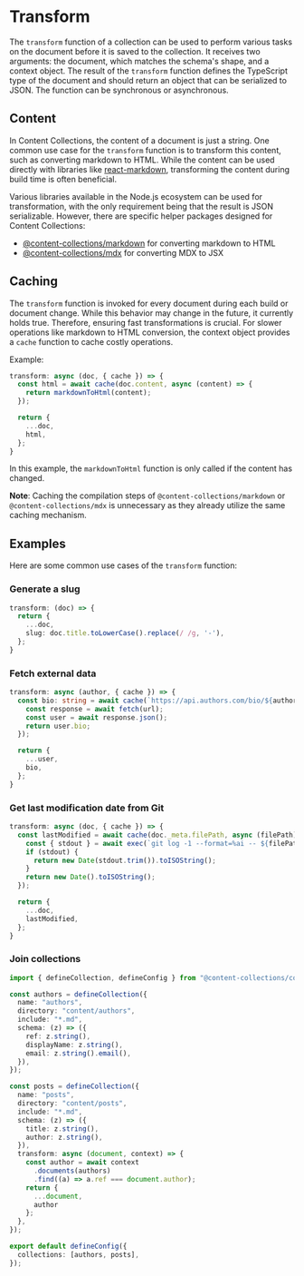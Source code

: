 # Transform

The `transform` function of a collection can be used to perform various tasks on the document before it is saved to the collection. It receives two arguments: the document, which matches the schema's shape, and a context object. The result of the `transform` function defines the TypeScript type of the document and should return an object that can be serialized to JSON. The function can be synchronous or asynchronous.

## Content

In Content Collections, the content of a document is just a string. One common use case for the `transform` function is to transform this content, such as converting markdown to HTML. While the content can be used directly with libraries like [react-markdown](https://github.com/remarkjs/react-markdown), transforming the content during build time is often beneficial.

Various libraries available in the Node.js ecosystem can be used for transformation, with the only requirement being that the result is JSON serializable. However, there are specific helper packages designed for Content Collections:

-  [@content-collections/markdown](/docs/content/markdown) for converting markdown to HTML
-  [@content-collections/mdx](/docs/content/mdx) for converting MDX to JSX

## Caching

The `transform` function is invoked for every document during each build or document change. While this behavior may change in the future, it currently holds true. Therefore, ensuring fast transformations is crucial. For slower operations like markdown to HTML conversion, the context object provides a `cache` function to cache costly operations.

Example:

```ts
transform: async (doc, { cache }) => {
  const html = await cache(doc.content, async (content) => {
    return markdownToHtml(content);
  });

  return {
    ...doc,
    html,
  };
}
```

In this example, the `markdownToHtml` function is only called if the content has changed.

**Note**: Caching the compilation steps of `@content-collections/markdown` or `@content-collections/mdx` is unnecessary as they already utilize the same caching mechanism.

## Examples

Here are some common use cases of the `transform` function:

### Generate a slug

```ts
transform: (doc) => {
  return {
    ...doc,
    slug: doc.title.toLowerCase().replace(/ /g, '-'),
  };
}
```

### Fetch external data

```ts
transform: async (author, { cache }) => {
  const bio: string = await cache(`https://api.authors.com/bio/${author.username}`, async (url) => {
    const response = await fetch(url);
    const user = await response.json();
    return user.bio;
  });

  return {
    ...user,
    bio,
  };
}
```

### Get last modification date from Git

```ts
transform: async (doc, { cache }) => {
  const lastModified = await cache(doc._meta.filePath, async (filePath) => {
    const { stdout } = await exec(`git log -1 --format=%ai -- ${filePath}`);
    if (stdout) {
      return new Date(stdout.trim()).toISOString();
    }
    return new Date().toISOString();
  });

  return {
    ...doc,
    lastModified,
  };
}
```

### Join collections

```ts
import { defineCollection, defineConfig } from "@content-collections/core";

const authors = defineCollection({
  name: "authors",
  directory: "content/authors",
  include: "*.md",
  schema: (z) => ({
    ref: z.string(),
    displayName: z.string(),
    email: z.string().email(),
  }),
});

const posts = defineCollection({
  name: "posts",
  directory: "content/posts",
  include: "*.md",
  schema: (z) => ({
    title: z.string(),
    author: z.string(),
  }),
  transform: async (document, context) => {
    const author = await context
      .documents(authors)
      .find((a) => a.ref === document.author);
    return {
      ...document,
      author
    };
  },
});

export default defineConfig({
  collections: [authors, posts],
});
```